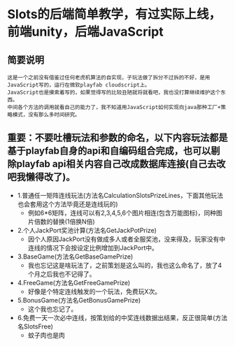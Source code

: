 Slots的后端简单教学，有过实际上线，前端unity，后端JavaScript
=====
简要说明
-------
    这是一个之前没有借鉴过任何老虎机算法的自实现，子玩法做了拆分不过拆的不好，是用JavaScript写的，运行在微软playfab cloudscript上。
    JavaScript也是摸索着写的，如果觉得写的比较丑陋就将就看吧，我也没打算继续维护这个东西。
    中间各个方法的调用就看自己的能力了，我不知道用JavaScript如何实现向java那种工厂+策略模式，没有那么多时间研究。
重要：不要吐槽玩法和参数的命名，以下内容玩法都是基于playfab自身的api和自编码组合完成，也可以剔除playfab api相关内容自己改成数据库连接(自己去改吧我懒得改了)。
-------
* 1.普通任一矩阵连线玩法(方法名CalculationSlotsPrizeLines，下面其他玩法也会套用这个方法毕竟还是连线玩的)
  * 例如6*6矩阵，连线可以有2,3,4,5,6个图片相连(包含万能图标)，同种图片倍数的替换(1倍换N倍)
* 2.个人JackPort奖池计算(方法名GetJackPotPrize)
  * 因个人原因JackPort没有做成多人或者全服奖池，没来得及，玩家没有中连线的情况下会按设定比例增加到JackPort中。
* 3.BaseGame(方法名GetBaseGamePrize)
  * 我也忘记这是啥玩法了，之前策划是这么叫的，我也这么命名了，放了4个月之后我也不记得了。
* 4.FreeGame(方法名GetFreeGamePrize)
  * 好像是个特定连线触发的一个玩法，免费玩X次。
* 5.BonusGame(方法名GetBonusGamePrize)
  * 这个我也忘记了。
* 6.免费一天一次必中连线，按策划给的中奖连线数据出结果，反正很简单(方法名SlotsFree)
  * 蚊子肉也是肉
